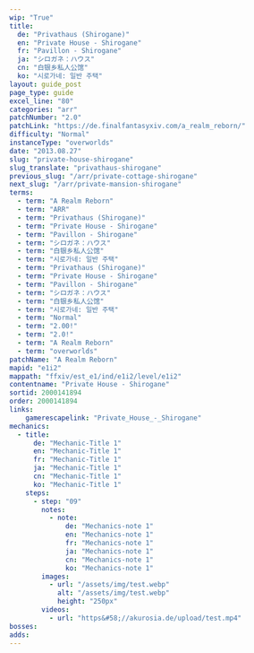 ```yaml
---
wip: "True"
title:
  de: "Privathaus (Shirogane)"
  en: "Private House - Shirogane"
  fr: "Pavillon - Shirogane"
  ja: "シロガネ：ハウス"
  cn: "白银乡私人公馆"
  ko: "시로가네: 일반 주택"
layout: guide_post
page_type: guide
excel_line: "80"
categories: "arr"
patchNumber: "2.0"
patchLink: "https://de.finalfantasyxiv.com/a_realm_reborn/"
difficulty: "Normal"
instanceType: "overworlds"
date: "2013.08.27"
slug: "private-house-shirogane"
slug_translate: "privathaus-shirogane"
previous_slug: "/arr/private-cottage-shirogane"
next_slug: "/arr/private-mansion-shirogane"
terms:
  - term: "A Realm Reborn"
  - term: "ARR"
  - term: "Privathaus (Shirogane)"
  - term: "Private House - Shirogane"
  - term: "Pavillon - Shirogane"
  - term: "シロガネ：ハウス"
  - term: "白银乡私人公馆"
  - term: "시로가네: 일반 주택"
  - term: "Privathaus (Shirogane)"
  - term: "Private House - Shirogane"
  - term: "Pavillon - Shirogane"
  - term: "シロガネ：ハウス"
  - term: "白银乡私人公馆"
  - term: "시로가네: 일반 주택"
  - term: "Normal"
  - term: "2.00!"
  - term: "2.0!"
  - term: "A Realm Reborn"
  - term: "overworlds"
patchName: "A Realm Reborn"
mapid: "e1i2"
mappath: "ffxiv/est_e1/ind/e1i2/level/e1i2"
contentname: "Private House - Shirogane"
sortid: 2000141894
order: 2000141894
links:
    gamerescapelink: "Private_House_-_Shirogane"
mechanics:
  - title:
      de: "Mechanic-Title 1"
      en: "Mechanic-Title 1"
      fr: "Mechanic-Title 1"
      ja: "Mechanic-Title 1"
      cn: "Mechanic-Title 1"
      ko: "Mechanic-Title 1"
    steps:
      - step: "09"
        notes:
          - note:
              de: "Mechanics-note 1"
              en: "Mechanics-note 1"
              fr: "Mechanics-note 1"
              ja: "Mechanics-note 1"
              cn: "Mechanics-note 1"
              ko: "Mechanics-note 1"
        images:
          - url: "/assets/img/test.webp"
            alt: "/assets/img/test.webp"
            height: "250px"
        videos:
          - url: "https&#58;//akurosia.de/upload/test.mp4"
bosses:
adds:
---
```

